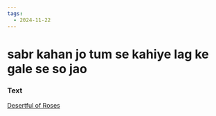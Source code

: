 ```yaml
---
tags:
  - 2024-11-22
---
```

# sabr kahan jo tum se kahiye lag ke gale se so jao

### Text
[Desertful of Roses](https://franpritchett.com/00garden/14c/1480/index_1480.html)

